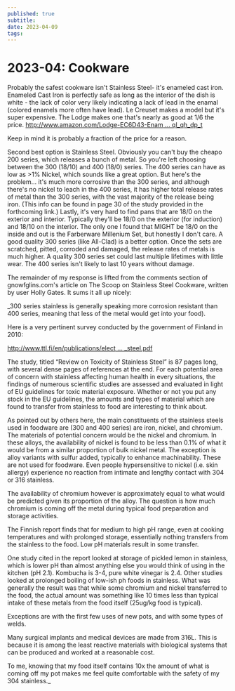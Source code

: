 ```yaml
---
published: true
subtitle: 
date: 2023-04-09
tags: 
---
```


#  2023-04: Cookware
Probably the safest cookware isn't Stainless Steel- it's enameled cast iron. Enameled Cast Iron is perfectly safe as long as the interior of the dish is white - the lack of color very likely indicating a lack of lead in the enamal (colored enamels more often have lead). Le Creuset makes a model but it's super expensive. The Lodge makes one that's nearly as good at 1/6 the price. [http://www.amazon.com/Lodge-EC6D43-Enam ... ql_qh_dp_t](http://www.amazon.com/Lodge-EC6D43-Enameled-Island-6-Quart/dp/B000N501BK/ref=cm_cd_ql_qh_dp_t)  

Keep in mind it is probably a fraction of the price for a reason.
  
Second best option is Stainless Steel. Obviously you can't buy the cheapo 200 series, which releases a bunch of metal. So you're left choosing between the 300 (18/10) and 400 (18/0) series. The 400 series can have as low as >1% Nickel, which sounds like a great option. But here's the problem... it's much more corrosive than the 300 series, and although there's no nickel to leach in the 400 series, it has higher total release rates of metal than the 300 series, with the vast majority of the release being iron. (This info can be found in page 30 of the study provided in the forthcoming link.) Lastly, it's very hard to find pans that are 18/0 on the exterior and interior. Typically they'll be 18/0 on the exterior (for induction) and 18/10 on the interior. The only one I found that MIGHT be 18/0 on the inside and out is the Farberware Millenium Set, but honestly I don't care. A good quality 300 series (like All-Clad) is a better option. Once the sets are scratched, pitted, corroded and damaged, the release rates of metals is much higher. A quality 300 series set could last multiple lifetimes with little wear. The 400 series isn't likely to last 10 years without damage.  
  
The remainder of my response is lifted from the comments section of gnowfglins.com's article on The Scoop on Stainless Steel Cookware, written by user Holly Gates. It sums it all up nicely:  
  
_300 series stainless is generally speaking more corrosion resistant than 400 series, meaning that less of the metal would get into your food).  
  
Here is a very pertinent survey conducted by the government of Finland in 2010:  
  
[http://www.ttl.fi/en/publications/elect ... _steel.pdf](http://www.ttl.fi/en/publications/electronic_publications/documents/stainless_steel.pdf)  
  
The study, titled “Review on Toxicity of Stainless Steel” is 87 pages long, with several dense pages of references at the end. For each potential area of concern with stainless affecting human health in every situations, the findings of numerous scientific studies are assessed and evaluated in light of EU guidelines for toxic material exposure. Whether or not you put any stock in the EU guidelines, the amounts and types of material which are found to transfer from stainless to food are interesting to think about.  
  
As pointed out by others here, the main constituents of the stainless steels used in foodware are (300 and 400 series) are iron, nickel, and chromium. The materials of potential concern would be the nickel and chromium. In these alloys, the availability of nickel is found to be less than 0.1% of what it would be from a similar proportion of bulk nickel metal. The exception is alloy variants with sulfur added, typically to enhance machinability. These are not used for foodware. Even people hypersensitive to nickel (i.e. skin allergy) experience no reaction from intimate and lengthy contact with 304 or 316 stainless.  
  
The availability of chromium however is approximately equal to what would be predicted given its proportion of the alloy. The question is how much chromium is coming off the metal during typical food preparation and storage activities.  
  
The Finnish report finds that for medium to high pH range, even at cooking temperatures and with prolonged storage, essentially nothing transfers from the stainless to the food. Low pH materials result in some transfer.  
  
One study cited in the report looked at storage of pickled lemon in stainless, which is lower pH than almost anything else you would think of using in the kitchen (pH 2.1). Kombucha is 3-4, pure white vinegar is 2.4. Other studies looked at prolonged boiling of low-ish ph foods in stainless. What was generally the result was that while some chromium and nickel transferred to the food, the actual amount was something like 10 times less than typical intake of these metals from the food itself (25ug/kg food is typical).  
  
Exceptions are with the first few uses of new pots, and with some types of welds.  
  
Many surgical implants and medical devices are made from 316L. This is because it is among the least reactive materials with biological systems that can be produced and worked at a reasonable cost.  
  
To me, knowing that my food itself contains 10x the amount of what is coming off my pot makes me feel quite comfortable with the safety of my 304 stainless._